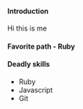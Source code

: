 #### Introduction
Hi this is me

#### Favorite path - Ruby

#### Deadly skills
* Ruby
* Javascript
* Git
